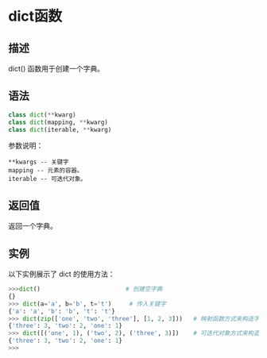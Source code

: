 # dict函数

## 描述

dict() 函数用于创建一个字典。

## 语法

```python
class dict(**kwarg)
class dict(mapping, **kwarg)
class dict(iterable, **kwarg)
```

参数说明：

    **kwargs -- 关键字
    mapping -- 元素的容器。
    iterable -- 可迭代对象。

## 返回值

返回一个字典。

## 实例

以下实例展示了 dict 的使用方法：

```python
>>>dict()                        # 创建空字典
{}
>>> dict(a='a', b='b', t='t')     # 传入关键字
{'a': 'a', 'b': 'b', 't': 't'}
>>> dict(zip(['one', 'two', 'three'], [1, 2, 3]))   # 映射函数方式来构造字典
{'three': 3, 'two': 2, 'one': 1}
>>> dict([('one', 1), ('two', 2), ('three', 3)])    # 可迭代对象方式来构造字典
{'three': 3, 'two': 2, 'one': 1}
>>>
```
